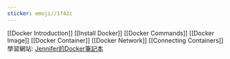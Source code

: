 ```yaml
---
sticker: emoji//1f42c
---
```

[[Docker Introduction]]
[[Install Docker]]
[[Docker Commands]]
[[Docker Image]]
[[Docker Container]]
[[Docker Network]]
[[Connecting Containers]]
學習網站:
[Jennifer的Docker筆記本](https://cutejaneii.gitbook.io/docker)